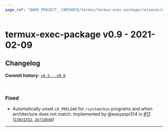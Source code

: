```yaml
---
page_ref: "@ARK_PROJECT__VARIANT@/termux/termux-exec-package/releases/0/v0.9.html"
---
```


# termux-exec-package v0.9 - 2021-02-09

## Changelog

**Commit history:** [`v0.5...v0.9`](https://github.com/termux/termux-exec-package/compare/v0.5...v0.9)

&nbsp;



### Fixed

- Automatically unset `LD_PRELOAD` for `/system/bin` programs and when architecture does not match. Implemented by @easyaspi314 in [#17](https://github.com/termux/termux-exec-package/pull/17). ([`13831552`](https://github.com/termux/termux-exec-package/commit/13831552), [`2e71dbd8`](https://github.com/termux/termux-exec-package/commit/2e71dbd8))

---

&nbsp;
